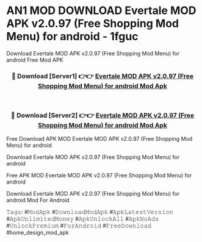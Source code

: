 # AN1 MOD DOWNLOAD Evertale MOD APK v2.0.97 (Free Shopping Mod Menu) for android - 1fguc
Download Evertale MOD APK v2.0.97 (Free Shopping Mod Menu) for android Free Mod APK

<div align="center">
<h3>🔴 Download [Server1] 👉👉 <a href="https://apk-comot.site?title=Evertale_MOD_APK_v2.0.97_(Free_Shopping_Mod_Menu)_for_android">Evertale MOD APK v2.0.97 (Free Shopping Mod Menu) for android Mod Apk</a></h3><br>

<h3>🔴 Download [Server2] 👉👉 <a href="https://apk-comot.site?title=Evertale_MOD_APK_v2.0.97_(Free_Shopping_Mod_Menu)_for_android">Evertale MOD APK v2.0.97 (Free Shopping Mod Menu) for android Mod Apk</a></h3>
</div>


Free Download APK MOD Evertale MOD APK v2.0.97 (Free Shopping Mod Menu) for android

Download Evertale MOD APK v2.0.97 (Free Shopping Mod Menu) for android 

Free APK MOD Evertale MOD APK v2.0.97 (Free Shopping Mod Menu) for android 

Download Evertale MOD APK v2.0.97 (Free Shopping Mod Menu) for android Mod For Android

𝚃𝚊𝚐𝚜: #𝙼𝚘𝚍𝙰𝚙𝚔 #𝙳𝚘𝚠𝚗𝚕𝚘𝚊𝚍𝙼𝚘𝚍𝙰𝚙𝚔 #𝙰𝚙𝚔𝙻𝚊𝚝𝚎𝚜𝚝𝚅𝚎𝚛𝚜𝚒𝚘𝚗 #𝙰𝚙𝚔𝚄𝚗𝚕𝚒𝚖𝚒𝚝𝚎𝚍𝙼𝚘𝚗𝚎𝚢 #𝙰𝚙𝚔𝚄𝚗𝚕𝚘𝚌𝚔𝙰𝚕𝚕 #𝙰𝚙𝚔𝙽𝚘𝙰𝚍𝚜 #𝚄𝚗𝚕𝚘𝚌𝚔𝙿𝚛𝚎𝚖𝚒𝚞𝚖 #𝙵𝚘𝚛𝙰𝚗𝚍𝚛𝚘𝚒𝚍 #𝙵𝚛𝚎𝚎𝙳𝚘𝚠𝚗𝚕𝚘𝚊𝚍 #home_design_mod_apk